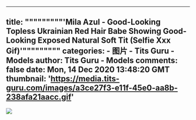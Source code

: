 
---
title: """""""""'Mila Azul - Good-Looking Topless Ukrainian Red Hair Babe Showing Good-Looking Exposed Natural Soft Tit (Selfie Xxx Gif)'"""""""""
categories: 
    - 图片
    - Tits Guru - Models
author: Tits Guru - Models
comments: false
date: Mon, 14 Dec 2020 13:48:20 GMT
thumbnail: 'https://media.tits-guru.com/images/a3ce27f3-e11f-45e0-aa8b-238afa21aacc.gif'
---

<div>   
<img src="https://media.tits-guru.com/images/a3ce27f3-e11f-45e0-aa8b-238afa21aacc.gif" referrerpolicy="no-referrer">  
</div>
            
